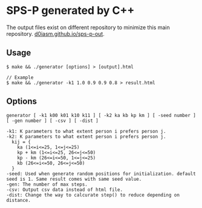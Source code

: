 # SPS-P generated by C++
The output files exist on different repository to minimize this main repository.
[d0iasm.github.io/sps-p-out](https://d0iasm.github.io/sps-p-out/).

## Usage
```
$ make && ./generator [options] > [output].html

// Example
$ make && ./generator -k1 1.0 0.9 0.9 0.8 > result.html
```

## Options
```
generator [ -k1 k00 k01 k10 k11 ] [ -k2 ka kb kp km ] [ -seed number ] [ -gen number ] [ -csv ] [ -dist ]

-k1: K parameters to what extent person i prefers person j.
-k2: K parameters to what extent person i prefers person j.
  kij = {
    ka (1<=i<=25, 1<=j<=25)
    kp + km (1<=i<=25, 26<=j<=50)
    kp - km (26<=i<=50, 1<=j<=25)
    kb (26<=i<=50, 26<=j<=50)
  }
-seed: Used when generate random positions for initialization. default seed is 1. Same result comes with same seed value.
-gen: The number of max steps.
-csv: Output csv data instead of html file.
-dist: Change the way to calcurate step() to reduce depending on distance.
```
